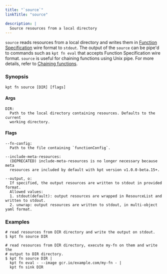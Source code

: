 ```yaml
---
title: "`source`"
linkTitle: "source"

description: |
  Source resources from a local directory
---
```


<!--mdtogo:Short
    Source resources from a local directory
-->

`source` reads resources from a local directory and writes them in
[Function Specification](/book/05-developing-functions/#functions-specification) wire format to `stdout`. The output of
the `source` can be pipe'd to commands such as `kpt fn eval` that accepts Function Specification wire format. `source`
is useful for chaining functions using Unix pipe. For more details, refer to
[Chaining functions](/book/04-using-functions/#chaining-functions-using-the-unix-pipe).

### Synopsis

<!--mdtogo:Long-->

```shell
kpt fn source [DIR] [flags]
```

#### Args

```shell
DIR:
  Path to the local directory containing resources. Defaults to the current
  working directory.
```

#### Flags

```shell
--fn-config:
  Path to the file containing `functionConfig`.

--include-meta-resources:
  (DEPRECATED) include-meta-resources is no longer necessary because meta
  resources are included by default with kpt version v1.0.0-beta.15+.

--output, o:
  If specified, the output resources are written to stdout in provided format.
  Allowed values:
  1. stdout(default): output resources are wrapped in ResourceList and written to stdout.
  2. unwrap: output resources are written to stdout, in multi-object yaml format.
```

<!--mdtogo-->

### Examples

<!--mdtogo:Examples-->

```shell
# read resources from DIR directory and write the output on stdout.
$ kpt fn source DIR
```

```shell
# read resources from DIR directory, execute my-fn on them and write the
# output to DIR directory.
$ kpt fn source DIR |
  kpt fn eval - --image gcr.io/example.com/my-fn - |
  kpt fn sink DIR
```

<!--mdtogo-->
